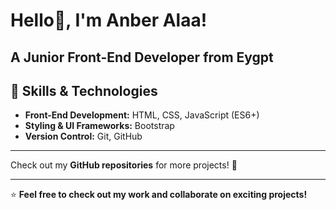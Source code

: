 # Hello👋, I'm Anber Alaa! 

A **Junior Front-End Developer from Eygpt**
---

## 🚀 **Skills & Technologies**  

- **Front-End Development:** HTML, CSS, JavaScript (ES6+) 
- **Styling & UI Frameworks:** Bootstrap
- **Version Control:** Git, GitHub

---

Check out my **GitHub repositories** for more projects! 🚀  

---
⭐ **Feel free to check out my work and collaborate on exciting projects!**  
